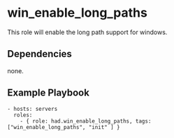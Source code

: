 win_enable_long_paths
=========

This role will enable the long path support for windows.

Dependencies
------------

none.

Example Playbook
----------------

    - hosts: servers
      roles:
        - { role: had.win_enable_long_paths, tags: ["win_enable_long_paths", "init" ] }
